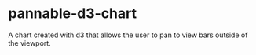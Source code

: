 # pannable-d3-chart
A chart created with d3 that allows the user to pan to view bars outside of the viewport.
